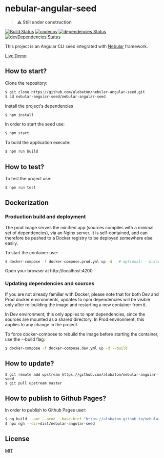 # nebular-angular-seed

> :warning: **Still under construction**

[![Build Status](https://travis-ci.org/alobaton/nebular-angular-seed.svg?branch=master)](https://travis-ci.org/alobaton/nebular-angular-seed)
[![codecov](https://codecov.io/gh/alobaton/nebular-angular-seed/branch/master/graph/badge.svg)](https://codecov.io/gh/alobaton/nebular-angular-seed)
[![dependencies Status](https://david-dm.org/alobaton/nebular-angular-seed/status.svg)](https://david-dm.org/alobaton/nebular-angular-seed)
[![devDependencies Status](https://david-dm.org/alobaton/nebular-angular-seed/dev-status.svg)](https://david-dm.org/alobaton/nebular-angular-seed?type=dev)


This project is an Angular CLI seed integrated with [Nebular](https://github.com/akveo/nebular) framework.

[Live Demo](https://alobaton.github.io/nebular-angular-seed/nebular-angular-seed/#/)

## How to start?

Clone the repository:
```bash
$ git clone https://github.com/alobaton/nebular-angular-seed.git
$ cd nebular-angular-seed/nebular-angular-seed
```

Install the project's dependencies
```bash
$ npm install
```

In order to start the seed use:
```bash
$ npm start
```

To build the application execute:
```bash
$ npm run build
```

## How to test?

To test the project use:
```bash
$ npm run test
```

## Dockerization

### Production build and deployment

The prod image serves the minified app (sources compiles with a minimal set of dependencies), via an Nginx server.
It is self-contained, and can therefore be pushed to a Docker registry to be deployed somewhere else easily.


To start the container use:
```bash
$ docker-compose -f docker-compose.prod.yml up -d   # optional: --build, see below
```

Open your browser at http://localhost:4200

### Updating dependencies and sources
If you are not already familiar with Docker, please note that for both Dev and Prod docker environments, updates to
npm dependencies will be visible only after re-building the image and restarting a new container from it.

In Dev environment, this only applies to npm dependencies, since the sources are mounted as a shared directory.
In Prod environment, this applies to any change in the project.

To force docker-compose to rebuild the image before starting the container, use the --build flag:

```bash
$ docker-compose -f docker-compose.dev.yml up -d --build
```

## How to update?
```
$ git remote add upstream https://github.com/alobaton/nebular-angular-seed
$ git pull upstream master
```

## How to publish to Github Pages?

In order to publish to Github Pages user:

```bash
$ ng build --aot --prod --base-href "https://alobaton.github.io/nebular-angular-seed/"
$ npx ngh --dir=dist/nebular-angular-seed
```

## License

[MIT](https://github.com/alobaton/nebular-angular-seed/blob/master/LICENSE)
